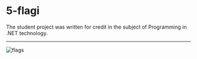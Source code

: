# 5-flagi

The student project was written for credit in the subject of Programming in .NET technology.

---

![flags](https://user-images.githubusercontent.com/47855045/125313281-61e37300-e335-11eb-854a-a6771d5530bd.PNG)

